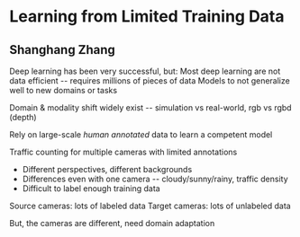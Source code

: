 # Learning from Limited Training Data
## Shanghang Zhang

Deep learning has been very successful, but:
    Most deep learning are not data efficient -- requires millions of
    pieces of data
    Models to not generalize well to new domains or tasks

Domain & modality shift widely exist -- simulation vs real-world, rgb vs rgbd (depth)

Rely on large-scale *human annotated* data to learn a competent model

Traffic counting for multiple cameras with limited annotations
- Different perspectives, different backgrounds
- Differences even with one camera -- cloudy/sunny/rainy, traffic
  density
- Difficult to label enough training data

Source cameras: lots of labeled data
Target cameras: lots of unlabeled data

But, the cameras are different, need domain adaptation

